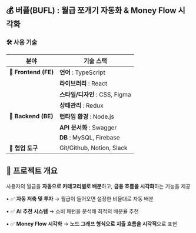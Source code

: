## **💰 버플(BUFL) : 월급 쪼개기 자동화 & Money Flow 시각화**

### 🛠️ 사용 기술

| 분야          | 기술 스택                          |
|--------------|----------------------------------|
| 📍 **Frontend (FE)** | **언어** : TypeScript  |
|              | **라이브러리** : React  |
|              | **스타일/디자인** : CSS, Figma  |
|              | **상태관리** : Redux  |
| 📍 **Backend (BE)** | **런타임 환경** : Node.js  |
|              | **API 문서화** : Swagger  |
|              | **DB** : MySQL, Firebase  |
| 📍 **협업 도구** | Git/Github, Notion, Slack  |


## **📌 프로젝트 개요**

사용자의 월급을 **자동으로 카테고리별로 배분**하고, **금융 흐름을 시각화**하는 기능을 제공

•	✅ **자동 저축 및 투자** → 월급이 들어오면 설정한 비율대로 자동 배분

•	✅ **AI 추천 시스템** → 소비 패턴을 분석해 최적의 배분율 추천

•	✅ **Money Flow 시각화** → **노드 그래프 형식으로 지출 흐름을 시각적**으로 표현
